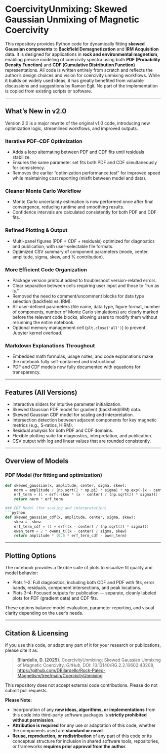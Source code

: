 # CoercivityUnmixing: Skewed Gaussian Unmixing of Magnetic Coercivity

This repository provides Python code for dynamically fitting **skewed Gaussian components** to **Backfield Demagnetization** and **IRM Acquisition** data. It is designed for applications in **rock and environmental magnetism**, enabling precise modeling of coercivity spectra using both **PDF (Probability Density Function)** and **CDF (Cumulative Distribution Function)** representations. All code is written entirely from scratch and reflects the author’s design choices and vision for coercivity unmixing workflows. While it builds on widely used ideas, it has greatly benefited from valuable discussions and suggestions by Ramon Egli. No part of the implementation is copied from existing scripts or software.

---

## What’s New in v2.0

Version 2.0 is a major rewrite of the original v1.0 code, introducing new optimization logic, streamlined workflows, and improved outputs.

### Iterative PDF–CDF Optimization
- Adds a loop alternating between PDF and CDF fits until residuals stabilize.
- Ensures the same parameter set fits both PDF and CDF simultaneously for consistency.
- Removes the earlier “optimization performance test” for improved speed while maintaining cost reporting (misfit between model and data).

### Cleaner Monte Carlo Workflow
- Monte Carlo uncertainty estimation is now performed once after final convergence, reducing runtime and smoothing results.
- Confidence intervals are calculated consistently for both PDF and CDF fits.

### Refined Plotting & Output
- Multi-panel figures (PDF + CDF + residuals) optimized for diagnostics and publication, with user-selectable file formats.
- Optimized CSV summary of component parameters (mode, center, amplitude, sigma, skew, and % contribution).

### More Efficient Code Organization

- Package version printout added to troubleshoot version-related errors.
- Clear separation between cells requiring user input and those to “run as is.”
- Removed the need to comment/uncomment blocks for data type selection (backfield vs. IRM).
- All user-defined parameters (file name, data type, figure format, number of components, number of Monte Carlo simulations) are clearly marked before the relevant code blocks, allowing users to modify them without rerunning the entire notebook.
- Optional memory management cell (`plt.close('all')`) to prevent Jupyter kernel overload.

### Markdown Explanations Throughout
- Embedded math formulas, usage notes, and code explanations make the notebook fully self-contained and instructional.
- PDF and CDF models now fully documented with equations for transparency.

---

## Features (All Versions)
- Interactive sliders for intuitive parameter initialization.
- Skewed Gaussian PDF model for gradient (backfield/IRM) data.
- Skewed Gaussian CDF model for scaling and interpretation.
- Intersection detection between adjacent components for key magnetic metrics (e.g., S-ratios, HIRM).
- Residual analysis for both PDF and CDF domains.
- Flexible plotting suite for diagnostics, interpretation, and publication.
- CSV output with log and linear values that are rounded consistently.

---

## Overview of Models

### PDF Model (for fitting and optimization)
```python
def skewed_gaussian(x, amplitude, center, sigma, skew):
    norm = amplitude / (np.sqrt(2 * np.pi) * sigma) * np.exp(-(x - center) ** 2 / (2 * sigma ** 2))
    erf_term = (1 + erf(-skew * (x - center) / (np.sqrt(2) * sigma)))
    return norm * erf_term

### CDF Model (for scaling and interpretation)
```python
def skewed_gaussian_cdf(x, amplitude, center, sigma, skew):
    skew = -skew
    erf_term_cdf = (1 + erf((x - center) / (np.sqrt(2) * sigma)))
    owen_term = 2 * owens_t((x - center) / sigma, skew)
    return amplitude * (0.5 * erf_term_cdf - owen_term)
```

---

## Plotting Options
The notebook provides a flexible suite of plots to visualize fit quality and model behavior:

- Plots 1–2: Full diagnostics, including both CDF and PDF with fits, error bands, residuals, component intersections, and peak locations.
- Plots 3–4: Focused outputs for publication — separate, cleanly labeled plots for PDF (gradient data) and CDF fits.

These options balance model evaluation, parameter reporting, and visual clarity depending on the user’s needs.

---

## Citation & Licensing
If you use this code, or adapt any part of it for your research or publications, please cite it as:

> **Bilardello, D. (2025).** CoercivityUnmixing: Skewed Gaussian Unmixing of Magnetic Coercivity, *GitHub*, DOI: 10.13140/RG.2.2.10602.43208, https://github.com/DBilardello/Rock-Paleo-Magnetism/tree/main/CoercivityUnmixing

This repository does not accept external code contributions. Please do not submit pull requests.

**Please Note:**
- Incorporation of any **new ideas, algorithms, or implementations** from this code into third-party software packages is **strictly prohibited without permission**.
- **Attribution is required** for any use or adaptation of this code, whether the components used are **standard or novel**.
- **Reuse, reproduction, or redistribution** of any part of this code or its conceptual structure for inclusion in shared software tools, repositories, or frameworks **requires prior approval from the author**.